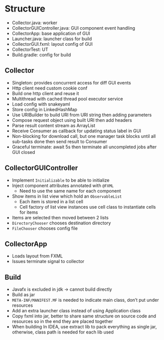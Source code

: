 # Structure
* Collector.java: worker
* CollectorGUIController.java: GUI component event handling
* CollectorApp: base application of GUI
* Launcher.java: launcher class for build
* CollectorGUI.fxml: layout config of GUI
* CollectorTest: UT
* Build.gradle: config for build

## Collector
* Singleton: provides concurrent access for diff GUI events
* Http client need custom cookie conf
* Build one http client and reuse it
* Multithread with cached thread pool executor service
* Load config with snakeyaml
* Store config in LinkedHashMap
* Use URIBuilder to build URI from URI string then adding parameters
* Compose request object using built URI then add headers
* Parse result content stream as ArrayList
* Receive Consumer as callback for updating status label in GUI
* Non-blocking for download call, but one manager task blocks until all sub-tasks done then send result to Consumer
* Graceful terminate: await 5s then terminate all uncompleted jobs after GUI closed

## CollectorGUIController
* Implement `Initializable` to be able to initialize
* Inject component attributes annotated with `@FXML`
    * Need to use the same name for each component
* Show items in list view which hold an `ObservableList`
    * Each item is stored in a list cell
    * Cell factory of list view instances use cell class to instantiate cells for items
* Items are selected then moved between 2 lists
* `DirectoryChooser` chooses destination directory
* `FileChooser` chooses config file

## CollectorApp
* Loads layout from FXML
* Issues terminate signal to collector
	
## Build
* Javafx is excluded in jdk -> cannot build directly
* Build as jar
* `META-INF/MANIFEST.MF` is needed to indicate main class, don’t put under resources
* Add an extra launcher class instead of using Application class
* Copy fxml into jar, better to share same structure on source code and resources so in the end they are placed together
* When building In IDEA, use extract lib to pack everything as single jar, otherwise, class path is needed for each lib used
